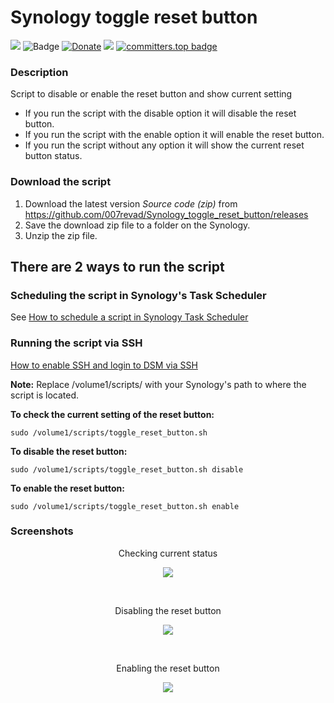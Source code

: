 # Synology toggle reset button

<a href="https://github.com/007revad/Synology_toggle_reset_button/releases"><img src="https://img.shields.io/github/release/007revad/Synology_toggle_reset_button.svg"></a>
![Badge](https://hitscounter.dev/api/hit?url=https%3A%2F%2Fgithub.com%2F007revad%2FSynology_toggle_reset_button&label=Visitors&icon=github&color=%23198754&message=&style=flat&tz=Australia%2FSydney)
[![Donate](https://img.shields.io/badge/Donate-PayPal-green.svg)](https://www.paypal.com/paypalme/007revad)
[![](https://img.shields.io/static/v1?label=Sponsor&message=%E2%9D%A4&logo=GitHub&color=%23fe8e86)](https://github.com/sponsors/007revad)
[![committers.top badge](https://user-badge.committers.top/australia/007revad.svg)](https://user-badge.committers.top/australia/007revad)
<!-- [![committers.top badge](https://user-badge.committers.top/australia_public/007revad.svg)](https://user-badge.committers.top/australia_public/007revad) -->
<!-- [![committers.top badge](https://user-badge.committers.top/australia_private/007revad.svg)](https://user-badge.committers.top/australia_private/007revad) -->
<!-- [![Github Releases](https://img.shields.io/github/downloads/007revad/synology_toggle_reset_button/total.svg)](https://github.com/007revad/Synology_toggle_reset_button/releases) -->

### Description

Script to disable or enable the reset button and show current setting

- If you run the script with the disable option it will disable the reset button.
- If you run the script with the enable option it will enable the reset button.
- If you run the script without any option it will show the current reset button status.

### Download the script

1. Download the latest version _Source code (zip)_ from https://github.com/007revad/Synology_toggle_reset_button/releases
2. Save the download zip file to a folder on the Synology.
3. Unzip the zip file.

## There are 2 ways to run the script

### Scheduling the script in Synology's Task Scheduler

See <a href=how_to_schedule.md/>How to schedule a script in Synology Task Scheduler</a>

### Running the script via SSH

[How to enable SSH and login to DSM via SSH](https://kb.synology.com/en-global/DSM/tutorial/How_to_login_to_DSM_with_root_permission_via_SSH_Telnet)

**Note:** Replace /volume1/scripts/ with your Synology's path to where the script is located.

**To check the current setting of the reset button:**
```
sudo /volume1/scripts/toggle_reset_button.sh
```

**To disable the reset button:**
```
sudo /volume1/scripts/toggle_reset_button.sh disable
```

**To enable the reset button:**
```
sudo /volume1/scripts/toggle_reset_button.sh enable
```

### Screenshots

<p align="center">Checking current status</p>
<p align="center"><img src="/images/check.png"></p>

<br>

<p align="center">Disabling the reset button</p>
<p align="center"><img src="/images/disable.png"></p>

<br>

<p align="center">Enabling the reset button</p>
<p align="center"><img src="/images/enable.png"></p>

<br>
